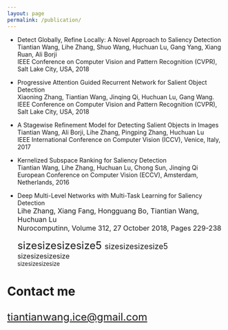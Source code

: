 ```yaml
---
layout: page
permalink: /publication/
---
```


- Detect Globally, Refine Locally: A Novel Approach to Saliency Detection  
  Tiantian Wang, Lihe Zhang, Shuo Wang, Huchuan Lu, Gang Yang, Xiang Ruan, Ali Borji  
  IEEE Conference on Computer Vision and Pattern Recognition (CVPR), Salt Lake City, USA, 2018 
- Progressive Attention Guided Recurrent Network for Salient Object Detection   
  Xiaoning Zhang, Tiantian Wang, Jinqing Qi, Huchuan Lu, Gang Wang.    
  IEEE Conference on Computer Vision and Pattern Recognition (CVPR), Salt Lake City, USA, 2018 
- A Stagewise Refinement Model for Detecting Salient Objects in Images   
  Tiantian Wang, Ali Borji, Lihe Zhang, Pingping Zhang, Huchuan Lu     
  IEEE International Conference on Computer Vision (ICCV), Venice, Italy, 2017
- Kernelized Subspace Ranking for Saliency Detection  
  Tiantian Wang, Lihe Zhang, Huchuan Lu, Chong Sun, Jinqing Qi  
  European Conference on Computer Vision (ECCV), Amsterdam, Netherlands, 2016
- Deep Multi-Level Networks with Multi-Task Learning for Saliency Detection      
  <font size="3">Lihe Zhang, Xiang Fang, Hongguang Bo, Tiantian Wang, Huchuan Lu    
  Nurocomputinn, Volume 312, 27 October 2018, Pages 229-238  
  

  <font size="5">sizesizesizesize5
  <font size="4">sizesizesizesize5</font><br /> 
  <font size="3">sizesizesizesize</font><br /> 
  <font size="2">sizesizesizesize</font><br /> 


### Contact me

[tiantianwang.ice@gmail.com](mailto:tiantianwang.ice@gmail.com)
